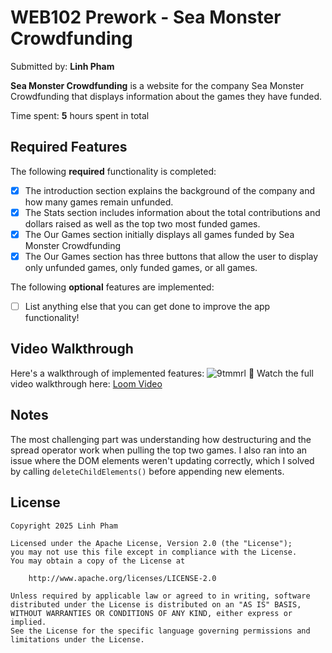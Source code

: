 # WEB102 Prework - Sea Monster Crowdfunding

Submitted by: **Linh Pham**

**Sea Monster Crowdfunding** is a website for the company Sea Monster Crowdfunding that displays information about the games they have funded.

Time spent: **5** hours spent in total

## Required Features

The following **required** functionality is completed:

* [x] The introduction section explains the background of the company and how many games remain unfunded.
* [x] The Stats section includes information about the total contributions and dollars raised as well as the top two most funded games.
* [x] The Our Games section initially displays all games funded by Sea Monster Crowdfunding
* [x] The Our Games section has three buttons that allow the user to display only unfunded games, only funded games, or all games.

The following **optional** features are implemented:

* [ ] List anything else that you can get done to improve the app functionality!

## Video Walkthrough
Here's a walkthrough of implemented features:
![9tmmrl](https://github.com/user-attachments/assets/ee1adb65-7bbc-41fb-8827-36f4ca3b0671)
🎥 Watch the full video walkthrough here: [Loom Video](https://www.loom.com/share/fa6ee0dca0df4d119e7d120ad6d5b78e?sid=d821e332-f242-4cde-a965-93c09a5c0ad4)

## Notes

The most challenging part was understanding how destructuring and the spread operator work when pulling the top two games.
I also ran into an issue where the DOM elements weren't updating correctly, which I solved by calling `deleteChildElements()` before appending new elements.

## License

    Copyright 2025 Linh Pham

    Licensed under the Apache License, Version 2.0 (the "License");
    you may not use this file except in compliance with the License.
    You may obtain a copy of the License at

        http://www.apache.org/licenses/LICENSE-2.0

    Unless required by applicable law or agreed to in writing, software
    distributed under the License is distributed on an "AS IS" BASIS,
    WITHOUT WARRANTIES OR CONDITIONS OF ANY KIND, either express or implied.
    See the License for the specific language governing permissions and
    limitations under the License.
